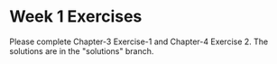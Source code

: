 # Week 1 Exercises

Please complete Chapter-3 Exercise-1 and Chapter-4 Exercise 2. The solutions are in the "solutions" branch.
